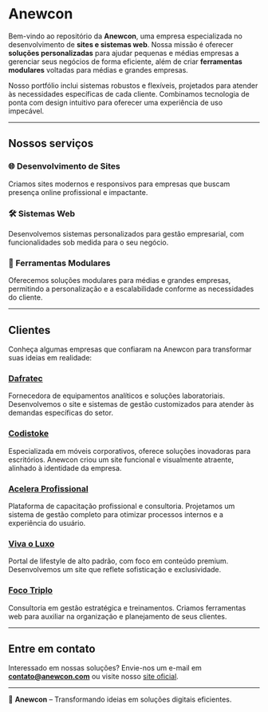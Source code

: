 # Anewcon

Bem-vindo ao repositório da **Anewcon**, uma empresa especializada no desenvolvimento de **sites e sistemas web**. Nossa missão é oferecer **soluções personalizadas** para ajudar pequenas e médias empresas a gerenciar seus negócios de forma eficiente, além de criar **ferramentas modulares** voltadas para médias e grandes empresas.

Nosso portfólio inclui sistemas robustos e flexíveis, projetados para atender às necessidades específicas de cada cliente. Combinamos tecnologia de ponta com design intuitivo para oferecer uma experiência de uso impecável.

---

## Nossos serviços

### 🌐 Desenvolvimento de Sites
Criamos sites modernos e responsivos para empresas que buscam presença online profissional e impactante.

### 🛠 Sistemas Web
Desenvolvemos sistemas personalizados para gestão empresarial, com funcionalidades sob medida para o seu negócio.

### 🧩 Ferramentas Modulares
Oferecemos soluções modulares para médias e grandes empresas, permitindo a personalização e a escalabilidade conforme as necessidades do cliente.

---

## Clientes

Conheça algumas empresas que confiaram na Anewcon para transformar suas ideias em realidade:

### [Dafratec](https://dafratec.com)
Fornecedora de equipamentos analíticos e soluções laboratoriais. Desenvolvemos o site e sistemas de gestão customizados para atender às demandas específicas do setor.

### [Codistoke](https://codistoke.com.br)
Especializada em móveis corporativos, oferece soluções inovadoras para escritórios. Anewcon criou um site funcional e visualmente atraente, alinhado à identidade da empresa.

### [Acelera Profissional](https://aceleraprofissional.com.br)
Plataforma de capacitação profissional e consultoria. Projetamos um sistema de gestão completo para otimizar processos internos e a experiência do usuário.

### [Viva o Luxo](https://vivaoluxo.com.br)
Portal de lifestyle de alto padrão, com foco em conteúdo premium. Desenvolvemos um site que reflete sofisticação e exclusividade.

### [Foco Triplo](https://focotriplo.com.br)
Consultoria em gestão estratégica e treinamentos. Criamos ferramentas web para auxiliar na organização e planejamento de seus clientes.

---

## Entre em contato

Interessado em nossas soluções? Envie-nos um e-mail em **contato@anewcon.com** ou visite nosso [site oficial](https://anewcon.com).

---

🚀 **Anewcon** – Transformando ideias em soluções digitais eficientes.
